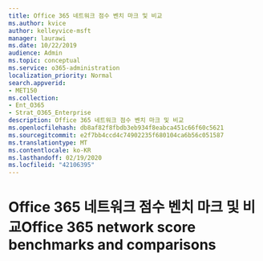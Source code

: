 ```yaml
---
title: Office 365 네트워크 점수 벤치 마크 및 비교
ms.author: kvice
author: kelleyvice-msft
manager: laurawi
ms.date: 10/22/2019
audience: Admin
ms.topic: conceptual
ms.service: o365-administration
localization_priority: Normal
search.appverid:
- MET150
ms.collection:
- Ent_O365
- Strat_O365_Enterprise
description: Office 365 네트워크 점수 벤치 마크 및 비교
ms.openlocfilehash: db8af82f8fbdb3eb934f8eabca451c66f60c5621
ms.sourcegitcommit: e2f7bb4ccd4c74902235f680104ca6b56c051587
ms.translationtype: MT
ms.contentlocale: ko-KR
ms.lasthandoff: 02/19/2020
ms.locfileid: "42106395"
---
```

# <a name="office-365-network-score-benchmarks-and-comparisons"></a><span data-ttu-id="bf960-103">Office 365 네트워크 점수 벤치 마크 및 비교</span><span class="sxs-lookup"><span data-stu-id="bf960-103">Office 365 network score benchmarks and comparisons</span></span>
